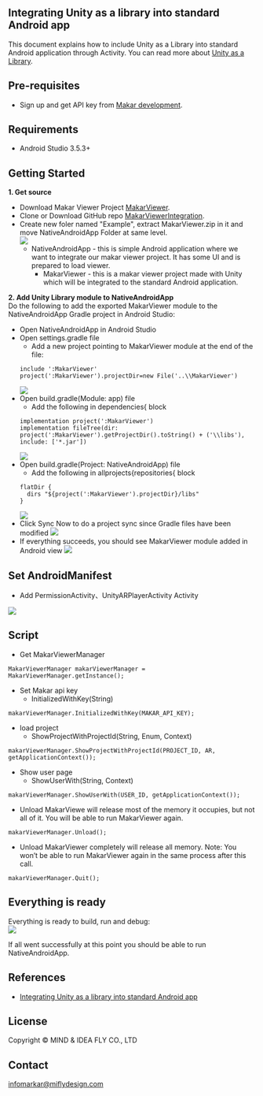 ## Integrating Unity as a library into standard Android app

This document explains how to include Unity as a Library into standard Android application through Activity. You can read more about [Unity as a Library](https://docs.unity3d.com/2019.3/Documentation/Manual/UnityasaLibrary.html).

Pre-requisites
--------------
- Sign up and get API key from [Makar development](https://developer.makar.app). 

Requirements
--------------
- Android Studio 3.5.3+

Getting Started
--------------
**1. Get source**
- Download Makar Viewer Project [MakarViewer](https://makar.app/makarview_embed.zip). 
- Clone or Download GitHub repo [MakarViewerIntegration](https://github.com/vml933/MakarViewerIntegration.git).
- Create new foler named "Example", extract MakarViewer.zip in it and move NativeAndroidApp Folder at same level.
  <br><img src="images/android/folderStructure.png">
  - NativeAndroidApp - this is simple Android application where we want to integrate our makar viewer project. It has some UI and is prepared to load viewer.
    - MakarViewer - this is a makar viewer project made with Unity which will be integrated to the standard Android application.

**2. Add Unity Library module to NativeAndroidApp**
<br>Do the following to add the exported MakarViewer module to the NativeAndroidApp Gradle project in Android Studio:
- Open NativeAndroidApp in Android Studio
- Open settings.gradle file
  - Add a new project pointing to MakarViewer module at the end of the file: 
  ```
  include ':MakarViewer'
  project(':MakarViewer').projectDir=new File('..\\MakarViewer')
  ```
  <img src="images/android/settingsGradle.png">
- Open build.gradle(Module: app) file
  - Add the following in dependencies{ block
  ```
  implementation project(':MakarViewer')
  implementation fileTree(dir: project(':MakarViewer').getProjectDir().toString() + ('\\libs'), include: ['*.jar'])
  ```
  <img src="images/android/buildGradleApp.png">
- Open build.gradle(Project: NativeAndroidApp) file
  - Add the following in allprojects{repositories{ block
  ```
  flatDir {
    dirs "${project(':MakarViewer').projectDir}/libs"
  }
  ```
  <img src="images/android/buildGradleNativeApp.png">
- Click Sync Now to do a project sync since Gradle files have been modified
  <img src="images/android/syncGradle.png">
- If everything succeeds, you should see MakarViewer module added in Android view
  <img src="images/android/unityLibraryModule.png">

Set AndroidManifest
--------------
- Add PermissionActivity、UnityARPlayerActivity Activity
<img src="images/android/setManifestActivity.png">

Script
--------------

- Get MakarViewerManager
```
MakarViewerManager makarViewerManager = MakarViewerManager.getInstance();
```

- Set Makar api key
  - InitializedWithKey(String)
```
makarViewerManager.InitializedWithKey(MAKAR_API_KEY);
```

- load project
  - ShowProjectWithProjectId(String, Enum, Context)
```
makarViewerManager.ShowProjectWithProjectId(PROJECT_ID, AR, getApplicationContext());
```

- Show user page
  - ShowUserWith(String, Context)
```
makarViewerManager.ShowUserWith(USER_ID, getApplicationContext());
```

- Unload MakarViewe will release most of the memory it occupies, but not all of it. You will be able to run MakarViewer again.
```
makarViewerManager.Unload();
```

- Unload MakarViewer completely will release all memory.
Note: You won’t be able to run MakarViewer again in the same process after this call. 
```
makarViewerManager.Quit();
```

## Everything is ready

Everything is ready to build, run and debug:
<br><img src="images/android/selectTargetToBuild.png">

If all went successfully at this point you should be able to run NativeAndroidApp.

References
-------
- [Integrating Unity as a library into standard Android app](https://github.com/Unity-Technologies/uaal-example)

License
-------
Copyright © MIND & IDEA FLY CO., LTD

Contact
-------
<infomarkar@miflydesign.com>
